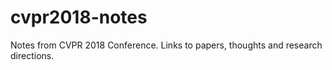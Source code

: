 # cvpr2018-notes
Notes from CVPR 2018 Conference. Links to papers, thoughts and research directions.
